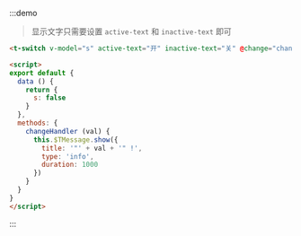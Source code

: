 :::demo
> 显示文字只需要设置 `active-text` 和 `inactive-text` 即可 
```html
<t-switch v-model="s" active-text="开" inactive-text="关" @change="changeHandler"/>

<script>
export default {
  data () {
    return {
      s: false
    }
  },
  methods: {
    changeHandler (val) {
      this.$TMessage.show({
        title: '"' + val + '" !',
        type: 'info',
        duration: 1000
      })
    }
  }
}
</script>
```
:::
